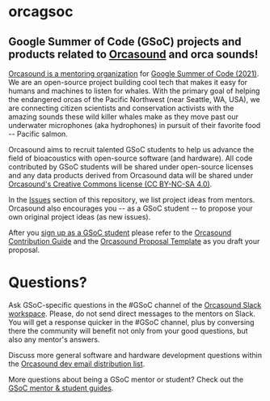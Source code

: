 # orcagsoc

## Google Summer of Code (GSoC) projects and products related to [Orcasound](http://orcasound.net/support#hack) and orca sounds!

[Orcasound is a mentoring organization](https://summerofcode.withgoogle.com/organizations/5399523129556992/) for [Google Summer of Code (2021)](https://summerofcode.withgoogle.com/). We are an open-source project building cool tech that makes it easy for humans and machines to listen for whales. With the primary goal of helping the endangered orcas of the Pacific Northwest (near Seattle, WA, USA), we are connecting citizen scientists and conservation activists with the amazing sounds these wild killer whales make as they move past our underwater microphones (aka hydrophones) in pursuit of their favorite food -- Pacific salmon.

Orcasound aims to recruit talented GSoC students to help us advance the field of bioacoustics with open-source software (and hardware). All code contributed by GSoC students will be shared under open-source licenses and any data products derived from Orcasound data will be shared under [Orcasound's Creative Commons license (CC BY-NC-SA 4.0)](https://creativecommons.org/licenses/by-nc-sa/4.0/).

In the [Issues](https://github.com/orcasound/orcagsoc/issues) section of this repository, we list project ideas from mentors. Orcasound also encourages you -- as a GSoC student -- to propose your own original project ideas (as new issues).

After you [sign up as a GSoC student](https://summerofcode.withgoogle.com/get-started/) please refer to the [Orcasound Contribution Guide](https://github.com/orcasound/orcagsoc/blob/master/STUDENT-contribution-guide.md) and the [Orcasound Proposal Template](https://github.com/orcasound/orcagsoc/blob/master/STUDENT-proposal-template.md) as you draft your proposal.

# Questions?

Ask GSoC-specific questions in the #GSoC channel of the [Orcasound Slack workspace](https://join.slack.com/t/orcasound/shared_invite/zt-bd1jk2q9-FjeWr3OzocDBwDgS0g1FdQ). Please, do not send direct messages to the mentors on Slack. You will get a response quicker in the #GSoC channel, plus by conversing there the community will benefit not only from your good questions, but also any mentor's answers.

Discuss more general software and hardware development questions within the [Orcasound dev email distribution list](http://lists.orcasound.net/listinfo.cgi/dev-orcasound.net).

More questions about being a GSoC mentor or student? Check out the [GSoC mentor & student guides](https://google.github.io/gsocguides/).
